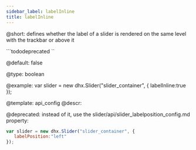 ```yaml
---
sidebar_label: labelInline
title: labelInline
---          
```


@short: defines whether the label of a slider is rendered on the same level with the trackbar or above it

```tododeprecated ``

@default: false

@type: boolean

@example: 
var slider = new dhx.Slider("slider_container", { 
   labelInline:true 
});


@template:	api_config
@descr: 

@deprecated: instead of it, use the slider/api/slider_labelposition_config.md property:

~~~js
var slider = new dhx.Slider("slider_container", { 
   labelPosition:"left" 
});
~~~

